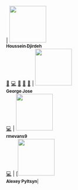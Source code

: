 | [<img src="https://media-exp1.licdn.com/dms/image/C4D03AQFFR3CMQ8IeZw/profile-displayphoto-shrink_400_400/0/1611035294940?e=1622073600&v=beta&t=bDQ2-3WQjrdwE7X_Ex_bJvzy2b2G2tpz0RxvIpEwMZ8" width="100px;"/><br /><sub><b>Houssein Djirdeh</b></sub>](https://houssein.me)<br />[💬](#question-housseindjirdeh "Answering Questions") [💻](https://github.com/gitpoint/git-point/commits?author=housseindjirdeh "Code") [🎨](#design-housseindjirdeh "Design") [📖](https://github.com/gitpoint/git-point/commits?author=housseindjirdeh "Documentation") [👀](#review-housseindjirdeh "Reviewed Pull Requests") | [<img src="https://media-exp1.licdn.com/dms/image/C4E03AQHDTurUg07wxA/profile-displayphoto-shrink_400_400/0/1598081752396?e=1622073600&v=beta&t=c_cDN5aCiwVpmpTmOU0grIWzFZBShblzwMli6uH6lVY" width="100px;"/><br /><sub><b>George Jose</b></sub>](https://github.com/g2jose)<br />[💻](https://github.com/gitpoint/git-point/commits?author=g2jose "Code") | [<img src="https://avatars3.githubusercontent.com/u/14151327?v=3" width="100px;"/><br /><sub><b>rmevans9</b></sub>](https://github.com/rmevans9)<br />[💻](https://github.com/gitpoint/git-point/commits?author=rmevans9 "Code") | [<img src="https://avatars1.githubusercontent.com/u/4408379?v=3" width="100px;"/><br /><sub><b>Alexey Pyltsyn</b>|
